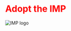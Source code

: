 # <span style="color:red">Adopt the IMP</span>

![IMP logo](https://github.com/sanguinariojoe/imp_logo/blob/master/image.jpg?raw=true)

